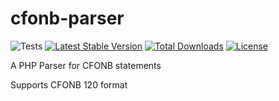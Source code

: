 # cfonb-parser
![Tests](https://github.com/silarhi/cfonb-parser/workflows/Tests/badge.svg)
[![Latest Stable Version](https://poser.pugx.org/silarhi/cfonb-parser/v/stable)](https://packagist.org/packages/silarhi/cfonb-parser)
[![Total Downloads](https://poser.pugx.org/silarhi/cfonb-parser/downloads)](https://packagist.org/packages/silarhi/cfonb-parser)
[![License](https://poser.pugx.org/silarhi/cfonb-parser/license)](https://packagist.org/packages/silarhi/cfonb-parser)

A PHP Parser for CFONB statements

Supports CFONB 120 format

